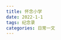 ```yaml
---
title: 怀念小学
date: 2022-1-1
tags: 纪念录
categories: 日常一文
---
```

[](https://img.zclubserver.top/2022/01/20/ba6b26df36c82.jpg)
[](https://img.zclubserver.top/2022/01/20/54aaf56d3f3f0.jpg)
